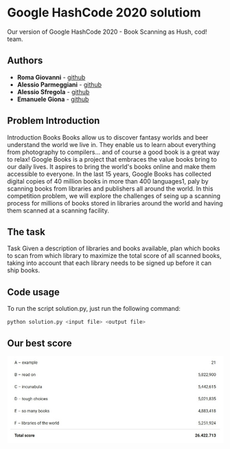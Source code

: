 # Google HashCode 2020 solutiom
Our version of Google HashCode 2020 - Book Scanning as Hush, cod! team.

## Authors

*   **Roma Giovanni**  - [github](https://https://github.com/JoGist)
*   **Alessio Parmeggiani**  - [github](https://github.com/Alessio-Parmeggiani)
*   **Alessio Sfregola**  - [github](https://github.com/Alessio-17)
*   **Emanuele Giona**  - [github](https://github.com/)

## Problem Introduction 
Introduction
Books Books allow us to discover fantasy worlds and beer understand the world we live in. They enable us to learn about everything from photography to compilers... and of course a good book is a great way to relax! Google Books is a project that embraces the value books bring to our daily lives. It aspires to bring the world's books online and make them accessible to everyone. In the last 15 years, Google Books has collected digital copies of 40 million books in more than 400 languages1, paly by scanning books from libraries and publishers all around the world. In this competition problem, we will explore the challenges of seing up a scanning process for millions of books stored in libraries around the world and having them scanned at a scanning facility.

## The task 
Task Given a description of libraries and books available, plan which books to scan from which library to maximize the total score of all scanned books, taking into account that each library needs to be signed up before it can ship books.

## Code usage
To run the script solution.py, just run the following command:
```sh
python solution.py <input file> <output file>
```
## Our best score
![BestScores.png](BestScores.png)
